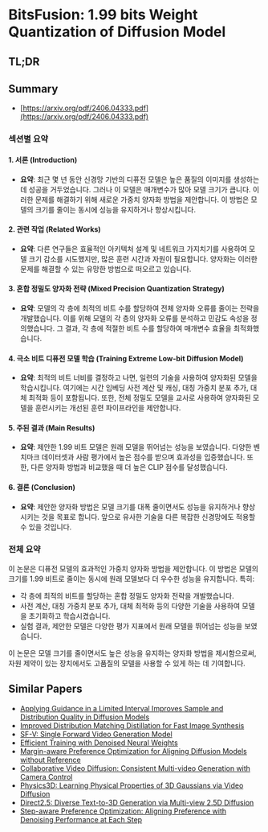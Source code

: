 # BitsFusion: 1.99 bits Weight Quantization of Diffusion Model
## TL;DR
## Summary
- [https://arxiv.org/pdf/2406.04333.pdf](https://arxiv.org/pdf/2406.04333.pdf)

### 섹션별 요약

#### 1. 서론 (Introduction)
- **요약**: 최근 몇 년 동안 신경망 기반의 디퓨전 모델은 높은 품질의 이미지를 생성하는 데 성공을 거두었습니다. 그러나 이 모델은 매개변수가 많아 모델 크기가 큽니다. 이러한 문제를 해결하기 위해 새로운 가중치 양자화 방법을 제안합니다. 이 방법은 모델의 크기를 줄이는 동시에 성능을 유지하거나 향상시킵니다.

#### 2. 관련 작업 (Related Works)
- **요약**: 다른 연구들은 효율적인 아키텍처 설계 및 네트워크 가지치기를 사용하여 모델 크기 감소를 시도했지만, 많은 훈련 시간과 자원이 필요합니다. 양자화는 이러한 문제를 해결할 수 있는 유망한 방법으로 떠오르고 있습니다.

#### 3. 혼합 정밀도 양자화 전략 (Mixed Precision Quantization Strategy)
- **요약**: 모델의 각 층에 최적의 비트 수를 할당하여 전체 양자화 오류를 줄이는 전략을 개발했습니다. 이를 위해 모델의 각 층의 양자화 오류를 분석하고 민감도 속성을 정의했습니다. 그 결과, 각 층에 적절한 비트 수를 할당하여 매개변수 효율을 최적화했습니다.

#### 4. 극소 비트 디퓨전 모델 학습 (Training Extreme Low-bit Diffusion Model)
- **요약**: 최적의 비트 너비를 결정하고 나면, 일련의 기술을 사용하여 양자화된 모델을 학습시킵니다. 여기에는 시간 임베딩 사전 계산 및 캐싱, 대칭 가중치 분포 추가, 대체 최적화 등이 포함됩니다. 또한, 전체 정밀도 모델을 교사로 사용하여 양자화된 모델을 훈련시키는 개선된 훈련 파이프라인을 제안합니다.

#### 5. 주된 결과 (Main Results)
- **요약**: 제안한 1.99 비트 모델은 원래 모델을 뛰어넘는 성능을 보였습니다. 다양한 벤치마크 데이터셋과 사람 평가에서 높은 점수를 받으며 효과성을 입증했습니다. 또한, 다른 양자화 방법과 비교했을 때 더 높은 CLIP 점수를 달성했습니다.

#### 6. 결론 (Conclusion)
- **요약**: 제안한 양자화 방법은 모델 크기를 대폭 줄이면서도 성능을 유지하거나 향상시키는 것을 목표로 합니다. 앞으로 유사한 기술을 다른 복잡한 신경망에도 적용할 수 있을 것입니다.

### 전체 요약

이 논문은 디퓨전 모델의 효과적인 가중치 양자화 방법을 제안합니다. 이 방법은 모델의 크기를 1.99 비트로 줄이는 동시에 원래 모델보다 더 우수한 성능을 유지합니다. 특히:
- 각 층에 최적의 비트를 할당하는 혼합 정밀도 양자화 전략을 개발했습니다.
- 사전 계산, 대칭 가중치 분포 추가, 대체 최적화 등의 다양한 기술을 사용하여 모델을 초기화하고 학습시켰습니다.
- 실험 결과, 제안한 모델은 다양한 평가 지표에서 원래 모델을 뛰어넘는 성능을 보였습니다.

이 논문은 모델 크기를 줄이면서도 높은 성능을 유지하는 양자화 방법을 제시함으로써, 자원 제약이 있는 장치에서도 고품질의 모델을 사용할 수 있게 하는 데 기여합니다.

## Similar Papers
- [Applying Guidance in a Limited Interval Improves Sample and Distribution Quality in Diffusion Models](2404.07724.md)
- [Improved Distribution Matching Distillation for Fast Image Synthesis](2405.14867.md)
- [SF-V: Single Forward Video Generation Model](2406.04324.md)
- [Efficient Training with Denoised Neural Weights](2407.11966.md)
- [Margin-aware Preference Optimization for Aligning Diffusion Models without Reference](2406.06424.md)
- [Collaborative Video Diffusion: Consistent Multi-video Generation with Camera Control](2405.17414.md)
- [Physics3D: Learning Physical Properties of 3D Gaussians via Video Diffusion](2406.04338.md)
- [Direct2.5: Diverse Text-to-3D Generation via Multi-view 2.5D Diffusion](2311.15980.md)
- [Step-aware Preference Optimization: Aligning Preference with Denoising Performance at Each Step](2406.04314.md)
